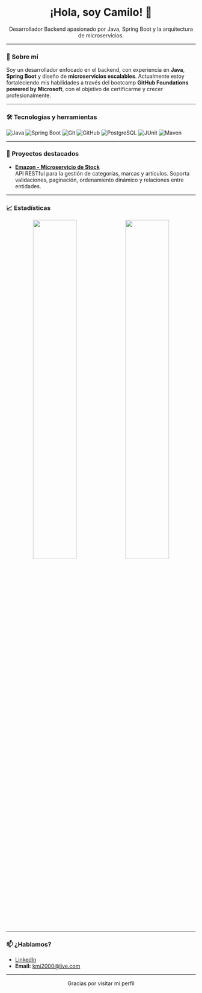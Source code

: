 <h1 align="center">¡Hola, soy Camilo! 👋</h1>
<p align="center">
  Desarrollador Backend apasionado por Java, Spring Boot y la arquitectura de microservicios.
</p>

---

### 🚀 Sobre mí

Soy un desarrollador enfocado en el backend, con experiencia en **Java**, **Spring Boot** y diseño de **microservicios escalables**. Actualmente estoy fortaleciendo mis habilidades a través del bootcamp **GitHub Foundations powered by Microsoft**, con el objetivo de certificarme y crecer profesionalmente.

---

### 🛠️ Tecnologías y herramientas

![Java](https://img.shields.io/badge/Java-ED8B00?style=for-the-badge&logo=java&logoColor=white)
![Spring Boot](https://img.shields.io/badge/Spring_Boot-6DB33F?style=for-the-badge&logo=spring-boot&logoColor=white)
![Git](https://img.shields.io/badge/Git-F05032?style=for-the-badge&logo=git&logoColor=white)
![GitHub](https://img.shields.io/badge/GitHub-181717?style=for-the-badge&logo=github&logoColor=white)
![PostgreSQL](https://img.shields.io/badge/PostgreSQL-336791?style=for-the-badge&logo=postgresql&logoColor=white)
![JUnit](https://img.shields.io/badge/JUnit-25A162?style=for-the-badge&logo=java&logoColor=white)
![Maven](https://img.shields.io/badge/Maven-C71A36?style=for-the-badge&logo=apachemaven&logoColor=white)

---

### 📂 Proyectos destacados

- [**Emazon - Microservicio de Stock**](https://github.com/Camiloo15h/emazon-stock)  
  API RESTful para la gestión de categorías, marcas y artículos. Soporta validaciones, paginación, ordenamiento dinámico y relaciones entre entidades.

---

### 📈 Estadísticas

<p align="center">
  <img src="https://github-readme-stats.vercel.app/api?username=Camiloo15h&show_icons=true&theme=github_dark" width="48%" />
  <img src="https://github-readme-stats.vercel.app/api/top-langs/?username=Camiloo15h&layout=compact&theme=github_dark" width="48%" />
</p>

---

### 📫 ¿Hablamos?

- [LinkedIn](https://www.linkedin.com/in/camilo-ospina-2000/?originalSubdomain=co) 
- **Email:** kmi2000@live.com

---

<p align="center">Gracias por visitar mi perfil</p>
